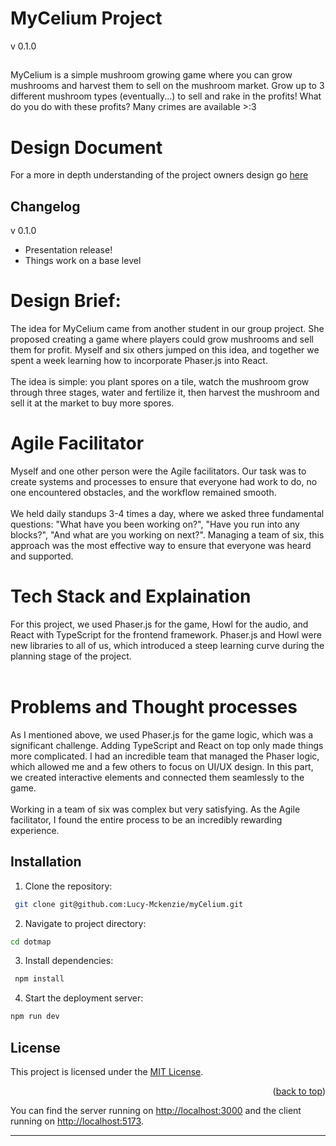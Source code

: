 # MyCelium Project
v 0.1.0
##
MyCelium is a simple mushroom growing game where you can grow mushrooms and harvest them to sell on the mushroom market. Grow up to 3 different mushroom types (eventually...) to sell and rake in the profits! What do you do with these profits? Many crimes are available >:3

# Design Document 
For a more in depth understanding of the project owners design go [here](https://docs.google.com/document/d/1VLlufvb0qlsDcns89TV0bQDuNlRFeqMS7Po3jzl9oss/edit?tab=t.0#heading=h.2cmq9xgn5xpi)

## Changelog
v 0.1.0
* Presentation release!
* Things work on a base level


# Design Brief:

The idea for MyCelium came from another student in our group project. She proposed creating a game where players could grow mushrooms and sell them for profit.
Myself and six others jumped on this idea, and together we spent a week learning how to incorporate Phaser.js into React.<br><br>
The idea is simple: you plant spores on a tile, watch the mushroom grow through three stages, water and fertilize it, then harvest the mushroom and sell it at the market to buy more spores.

# Agile Facilitator

Myself and one other person were the Agile facilitators. Our task was to create systems and processes to ensure that everyone had work to do, no one encountered obstacles, and the workflow remained smooth.<br><br>
We held daily standups 3-4 times a day, where we asked three fundamental questions: "What have you been working on?", "Have you run into any blocks?", "And what are you working on next?". Managing a team of six, this approach was the most effective way to ensure that everyone was heard and supported.

# Tech Stack and Explaination
For this project, we used Phaser.js for the game, Howl for the audio, and React with TypeScript for the frontend framework.
Phaser.js and Howl were new libraries to all of us, which introduced a steep learning curve during the planning stage of the project.<br><br>
     
# Problems and Thought processes 
As I mentioned above, we used Phaser.js for the game logic, which was a significant challenge. Adding TypeScript and React on top only made things more complicated.
I had an incredible team that managed the Phaser logic, which allowed me and a few others to focus on UI/UX design. In this part, we created interactive elements and connected them seamlessly to the game.<br><br>
Working in a team of six was complex but very satisfying. As the Agile facilitator, I found the entire process to be an incredibly rewarding experience.

## Installation
1. Clone the repository:
```bash
 git clone git@github.com:Lucy-Mckenzie/myCelium.git
```
2. Navigate to project directory:
```bash
cd dotmap
```

3. Install dependencies:
```bash
 npm install
```

4. Start the deployment server:
```bash
npm run dev
```

## License
This project is licensed under the [MIT License](LICENSE).

<p align="right">(<a href="#readme-top">back to top</a>)</p>


You can find the server running on [http://localhost:3000](http://localhost:3000) and the client running on [http://localhost:5173](http://localhost:5173).

---

